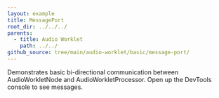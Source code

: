 ```yaml
---
layout: example
title: MessagePort
root_dir: ../../../
parents:
  - title: Audio Worklet
    path: ../../
github_source: tree/main/audio-worklet/basic/message-port/
---
```


Demonstrates basic bi-directional communication between AudioWorkletNode and
AudioWorkletProcessor. Open up the DevTools console to see messages.

<div id="demo-runner"></div>
<script src="app.js" type="module"></script>
